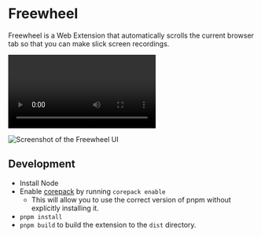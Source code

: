 # Freewheel

Freewheel is a Web Extension that automatically scrolls the current browser tab so that you can make slick screen recordings.

![An example recording while using Freewheel](docs/demo.mp4)

![Screenshot of the Freewheel UI](docs/screenshot.png)

## Development

- Install Node
- Enable [corepack](https://nodejs.org/api/corepack.html) by running `corepack enable`
  - This will allow you to use the correct version of pnpm without explicitly installing it.
- `pnpm install`
- `pnpm build` to build the extension to the `dist` directory.
